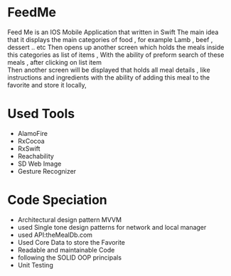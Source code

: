 # FeedMe
Feed Me is an IOS Mobile Application that written in 
Swift The main idea that it displays the main categories of food , for example Lamb , beef , dessert .. etc
Then opens up another screen which holds the meals inside this categories as list of items ,
With the ability of preform search of these meals , after clicking on list item  
Then another screen will be displayed that holds all meal details , like instructions and ingredients with the ability of adding this meal to the favorite and store it locally,
# Used Tools 
- AlamoFire
- RxCocoa
- RxSwift
- Reachability
- SD Web Image
- Gesture Recognizer 

# Code Speciation 
- Architectural design pattern MVVM
- used Single tone design patterns for network and local manager
- used API:theMealDb.com
- Used Core Data to store the Favorite
- Readable and maintainable Code 
- following the SOLID OOP principals
- Unit Testing

